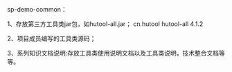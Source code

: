 sp-demo-common：

1、存放第三方工具类jar包，如hutool-all.jar；
    <!-- hutool工具包 -->
	<dependency>
	    <groupId>cn.hutool</groupId>
	    <artifactId>hutool-all</artifactId>
	    <version>4.1.2</version>
	</dependency>

2、项目成员编写的工具类源码；

3、系列知识文档说明:存放工具类使用说明文档以及工具类说明，技术整合文档等等。
